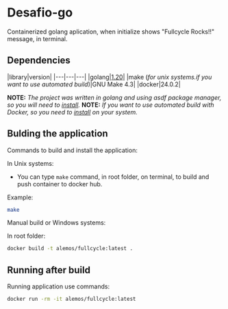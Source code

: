 # Desafio-go

Containerized golang aplication, when initialize shows "Fullcycle Rocks!!" message, in terminal.

## Dependencies

|library|version|
|---|---|---|
|golang|[1.20](https://go.dev/dl/)|
|make (*for unix systems.if you want to use automated build*)|GNU Make 4.3|
|docker|24.0.2|

**NOTE:** *The project was written in golang and using asdf package manager, so you will need to [install](https://github.com/asdf-vm/asdf).*
**NOTE:** *If you want to use automated build with Docker, so you need to [install](https://docs.docker.com/get-docker/) on your system.*

## Bulding the application

Commands to build and install the application:

In Unix systems:

- You can type `make` command, in root folder, on terminal, to build and push container to docker hub.

Example:

```bash
make
```

Manual build or Windows systems:

In root folder:

```bash
docker build -t alemos/fullcycle:latest .
```

## Running after build

Running application use commands:

```bash
docker run -rm -it alemos/fullcycle:latest
```
